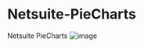 # Netsuite-PieCharts
Netsuite PieCharts
![image](https://github.com/user-attachments/assets/369bb193-5737-4de3-8fb1-de5d35b4dc96)

